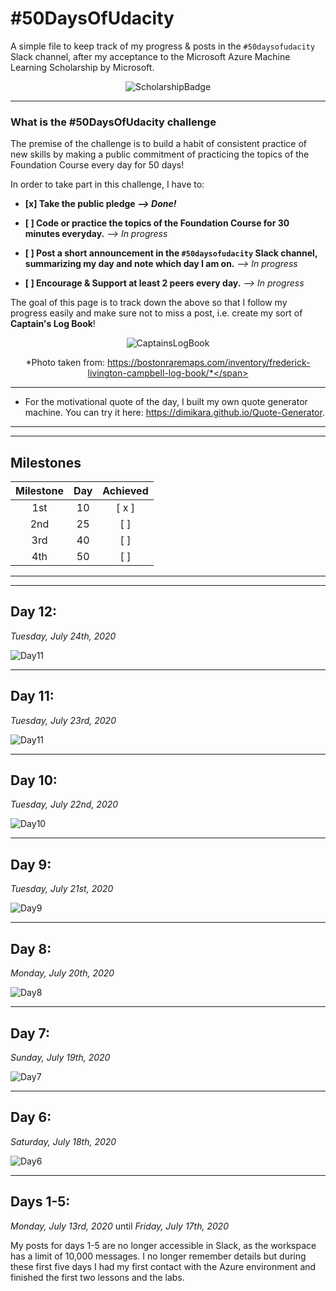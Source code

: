 # #50DaysOfUdacity

A simple file to keep track of my progress & posts in the `#50daysofudacity` Slack channel, after my acceptance to the Microsoft Azure Machine Learning Scholarship by Microsoft.

<span style="display:block;text-align:center">![ScholarshipBadge](./img/MicrosoftML_FoundationCourse_Scholarship.jpg "Microsoft Scholarship Badge")</span>

___

### **What is the #50DaysOfUdacity challenge**

The premise of the challenge is to build a habit of consistent practice of new skills by making a public commitment of practicing the topics of the Foundation Course every day for 50 days!

In order to take part in this challenge, I have to:

- **[x] Take the public pledge *--> Done!***

- **[ ] Code or practice the topics of the Foundation Course for 30 minutes everyday.** *--> In progress*

- **[ ] Post a short announcement in the  `#50daysofudacity` Slack channel, summarizing my day and note which day I am on.** *--> In progress*

- **[ ] Encourage &  Support at least 2 peers every day.** *--> In progress*

The goal of this page is to track down the above so that I follow my progress easily and make sure not to miss a post, i.e. create my sort of **Captain's Log Book**!

<span style="display:block;text-align:center">![CaptainsLogBook](./img/CaptainsLogBook.JPG "Captain's Log Book")</span>

<span style="display:block;text-align:center">*Photo taken from: https://bostonraremaps.com/inventory/frederick-livington-campbell-log-book/*</span>

___

* For the motivational quote of the day, I built my own quote generator machine. You can try it here: https://dimikara.github.io/Quote-Generator.

___
___

## **Milestones**


| Milestone | Day | Achieved |
| :---: | :---: | :---: |
| 1st | 10  | [ x ] |
| 2nd | 25 | [ ] |
| 3rd | 40 | [ ] |
| 4th | 50 | [ ] |

___
___


## **Day 12:** 

*Tuesday, July 24th, 2020*

![Day11](./img/Day12.JPG "Day 12 Slack post")

___

## **Day 11:** 

*Tuesday, July 23rd, 2020*

![Day11](./img/Day11.JPG "Day 11 Slack post")

___


## **Day 10:** 

*Tuesday, July 22nd, 2020*

![Day10](./img/Day10.JPG "Day 10 Slack post")

___

## **Day 9:** 

*Tuesday, July 21st, 2020*

![Day9](./img/Day9.JPG "Day 9 Slack post")

___

## **Day 8:** 

*Monday, July 20th, 2020*

![Day8](./img/Day8.JPG "Day 8 Slack post")

___

## **Day 7:** 

*Sunday, July 19th, 2020*

![Day7](./img/Day7.JPG "Day 7 Slack post")

___

## **Day 6:** 

*Saturday, July 18th, 2020*

![Day6](./img/Day6.jpg "Day 6 Slack post")

___

## **Days 1-5:** 

*Monday, July 13rd, 2020* until *Friday, July 17th, 2020*

My posts for days 1-5 are no longer accessible in Slack, as the workspace has a limit of 10,000 messages.
I no longer remember details but during these first five days I had my first contact with the Azure environment and finished the first two lessons and the labs.






